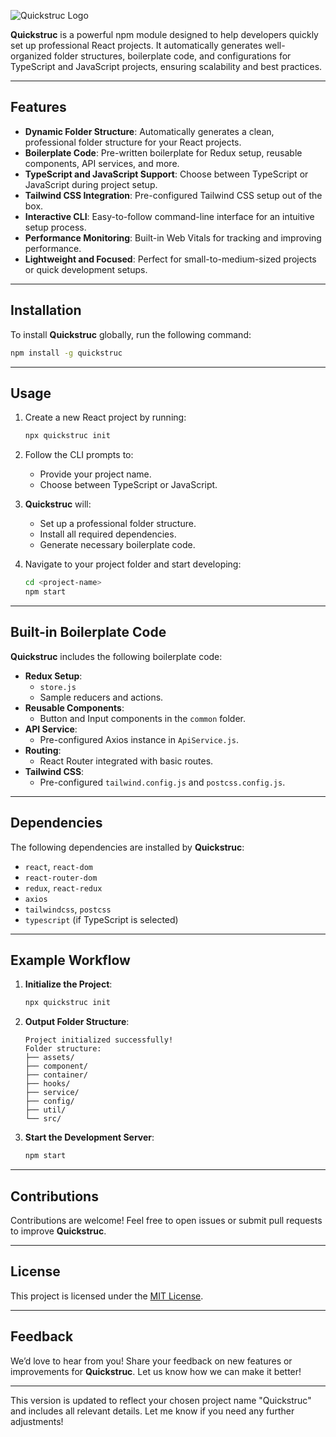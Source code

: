 

![Quickstruc Logo](https://github.com/user-attachments/assets/beb04aa0-7158-4fae-b952-55e8718fab67)

**Quickstruc** is a powerful npm module designed to help developers quickly set up professional React projects. It automatically generates well-organized folder structures, boilerplate code, and configurations for TypeScript and JavaScript projects, ensuring scalability and best practices.

---

## Features

- **Dynamic Folder Structure**: Automatically generates a clean, professional folder structure for your React projects.
- **Boilerplate Code**: Pre-written boilerplate for Redux setup, reusable components, API services, and more.
- **TypeScript and JavaScript Support**: Choose between TypeScript or JavaScript during project setup.
- **Tailwind CSS Integration**: Pre-configured Tailwind CSS setup out of the box.
- **Interactive CLI**: Easy-to-follow command-line interface for an intuitive setup process.
- **Performance Monitoring**: Built-in Web Vitals for tracking and improving performance.
- **Lightweight and Focused**: Perfect for small-to-medium-sized projects or quick development setups.

---

## Installation

To install **Quickstruc** globally, run the following command:

```bash
npm install -g quickstruc
```

---

## Usage

1. Create a new React project by running:

   ```bash
   npx quickstruc init
   ```

2. Follow the CLI prompts to:
   - Provide your project name.
   - Choose between TypeScript or JavaScript.

3. **Quickstruc** will:
   - Set up a professional folder structure.
   - Install all required dependencies.
   - Generate necessary boilerplate code.

4. Navigate to your project folder and start developing:

   ```bash
   cd <project-name>
   npm start
   ```

---

## Built-in Boilerplate Code

**Quickstruc** includes the following boilerplate code:

- **Redux Setup**:
  - `store.js`
  - Sample reducers and actions.
- **Reusable Components**:
  - Button and Input components in the `common` folder.
- **API Service**:
  - Pre-configured Axios instance in `ApiService.js`.
- **Routing**:
  - React Router integrated with basic routes.
- **Tailwind CSS**:
  - Pre-configured `tailwind.config.js` and `postcss.config.js`.

---

## Dependencies

The following dependencies are installed by **Quickstruc**:

- `react`, `react-dom`
- `react-router-dom`
- `redux`, `react-redux`
- `axios`
- `tailwindcss`, `postcss`
- `typescript` (if TypeScript is selected)

---

## Example Workflow

1. **Initialize the Project**:
   ```bash
   npx quickstruc init
   ```

2. **Output Folder Structure**:
   ```
   Project initialized successfully!
   Folder structure:
   ├── assets/
   ├── component/
   ├── container/
   ├── hooks/
   ├── service/
   ├── config/
   ├── util/
   └── src/
   ```

3. **Start the Development Server**:
   ```bash
   npm start
   ```

---

## Contributions

Contributions are welcome! Feel free to open issues or submit pull requests to improve **Quickstruc**.

---

## License

This project is licensed under the [MIT License](LICENSE).

---

## Feedback

We’d love to hear from you! Share your feedback on new features or improvements for **Quickstruc**. Let us know how we can make it better!

---

This version is updated to reflect your chosen project name "Quickstruc" and includes all relevant details. Let me know if you need any further adjustments!
